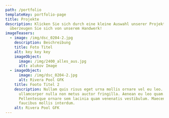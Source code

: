 ```yaml
---
path: /portfolio
templateKey: portfolio-page
title: Projekte
description: Klicken Sie sich durch eine kleine Auswahl unserer Projekte und
  überzeugen Sie sich von unserem Handwerk!
imageTeasers:
  - image: /img/dsc_0204-2.jpg
    description: Beschreibung
    title: Foto Titel
    alt: key key key
    imageObject:
      image: /img/2400_alles_aus.jpg
      alt: alukov Image
  - imageObject:
      image: /img/dsc_0204-2.jpg
      alt: Rivera Pool GFK
    title: Footo Titel 2
    description: Nullam quis risus eget urna mollis ornare vel eu leo. Donec
      ullamcorper nulla non metus auctor fringilla. Aenean eu leo quam.
      Pellentesque ornare sem lacinia quam venenatis vestibulum. Maecenas
      faucibus mollis interdum.
    alt: Rivera Pool GFK
---
```


